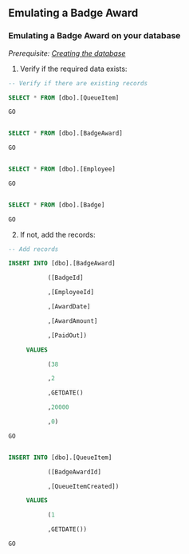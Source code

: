 ## Emulating a Badge Award

### Emulating a Badge Award on your database

_Prerequisite: [Creating the database][createDatabase]_

1. Verify if the required data exists:  
```sql
-- Verify if there are existing records

SELECT * FROM [dbo].[QueueItem]

GO


SELECT * FROM [dbo].[BadgeAward]

GO


SELECT * FROM [dbo].[Employee]

GO


SELECT * FROM [dbo].[Badge]

GO
```

2. If not, add the records:  
```sql
-- Add records

INSERT INTO [dbo].[BadgeAward]

           ([BadgeId]

           ,[EmployeeId]

           ,[AwardDate]

           ,[AwardAmount]

           ,[PaidOut])

     VALUES

           (38

           ,2

           ,GETDATE()

           ,20000

           ,0)

GO


INSERT INTO [dbo].[QueueItem]

           ([BadgeAwardId]

           ,[QueueItemCreated])

     VALUES

           (1

           ,GETDATE())

GO
```

[createDatabase]: create_database.md